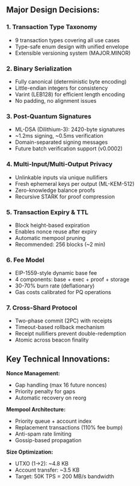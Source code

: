 ## **Major Design Decisions:**

### 1. **Transaction Type Taxonomy**
- 9 transaction types covering all use cases
- Type-safe enum design with unified envelope
- Extensible versioning system (MAJOR.MINOR)

### 2. **Binary Serialization**
- Fully canonical (deterministic byte encoding)
- Little-endian integers for consistency
- Varint (LEB128) for efficient length encoding
- No padding, no alignment issues

### 3. **Post-Quantum Signatures**
- ML-DSA (Dilithium-3): 2420-byte signatures
- ~1.2ms signing, ~0.5ms verification
- Domain-separated signing messages
- Future batch verification support (v0.0002)

### 4. **Multi-Input/Multi-Output Privacy**
- Unlinkable inputs via unique nullifiers
- Fresh ephemeral keys per output (ML-KEM-512)
- Zero-knowledge balance proofs
- Recursive STARK for proof compression

### 5. **Transaction Expiry & TTL**
- Block height-based expiration
- Enables nonce reuse after expiry
- Automatic mempool pruning
- Recommended: 256 blocks (~2 min)

### 6. **Fee Model**
- EIP-1559-style dynamic base fee
- 4 components: base + exec + proof + storage
- 30-70% burn rate (deflationary)
- Gas costs calibrated for PQ operations

### 7. **Cross-Shard Protocol**
- Two-phase commit (2PC) with receipts
- Timeout-based rollback mechanism
- Receipt nullifiers prevent double-redemption
- Atomic across beacon finality

## **Key Technical Innovations:**

**Nonce Management:**
- Gap handling (max 16 future nonces)
- Priority penalty for gaps
- Automatic recovery on reorg

**Mempool Architecture:**
- Priority queue + account index
- Replacement transactions (110% fee bump)
- Anti-spam rate limiting
- Gossip-based propagation

**Size Optimization:**
- UTXO (1→2): ~4.8 KB
- Account transfer: ~3.5 KB
- Target: 50K TPS = 200 MB/s bandwidth
